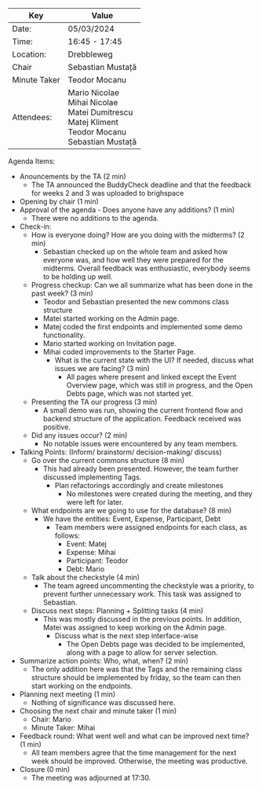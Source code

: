 | Key          | Value                                                                                                           |
| ------------ |-----------------------------------------------------------------------------------------------------------------|
| Date:        | 05/03/2024                                                                                                      |
| Time:        | 16:45 - 17:45                                                                                                   |
| Location:    | Drebbleweg                                                                                                      |
| Chair        | Sebastian Mustață                                                                                               |
| Minute Taker | Teodor Mocanu                                                                                                   |
| Attendees:   | Mario Nicolae <br/>Mihai Nicolae<br/>Matei Dumitrescu<br/>Matej Kliment<br/>Teodor Mocanu</br>Sebastian Mustață |

Agenda Items:
- Anouncements by the TA (2 min)
    - The TA announced the BuddyCheck deadline and that the feedback for weeks 2 and 3 was uploaded to brighspace
- Opening by chair (1 min)
- Approval of the agenda - Does anyone have any additions? (1 min)
  - There were no additions to the agenda.
- Check-in:
  - How is everyone doing? How are you doing with the midterms? (2 min)
    - Sebastian checked up on the whole team and asked how everyone was, and how well they were prepared for the midterms. Overall feedback was enthusiastic, everybody seems to be holding up well.
  - Progress checkup: Can we all summarize what has been done in the past week? (3 min)
    - Teodor and Sebastian presented the new commons class structure
    - Matei started working on the Admin page.
    - Matej coded the first endpoints and implemented some demo functionality.
    - Mario started working on Invitation page.
    - Mihai coded improvements to the Starter Page.
      - What is the current state with the UI? If needed, discuss what issues we are facing? (3 min)
        - All pages where present and linked except the Event Overview page, which was still in progress, and the Open Debts page, which was not started yet.
  - Presenting the TA our progress (3 min)
    - A small demo was run, showing the current frontend flow and backend structure of the application. Feedback received was positive.
  - Did any issues occur? (2 min)
    - No notable issues were encountered by any team members.
- Talking Points: (Inform/ brainstorm/ decision-making/ discuss)
  - Go over the current commons structure (8 min) 
    - This had already been presented. However, the team further discussed implementing Tags.
      - Plan refactorings accordingly and create milestones
        - No milestones were created during the meeting, and they were left for later.
  - What endpoints are we going to use for the database? (8 min)
    - We have the entities: Event, Expense, Participant, Debt
      - Team members were assigned endpoints for each class, as follows:
        - Event: Matej
        - Expense: Mihai
        - Participant: Teodor
        - Debt: Mario
  - Talk about the checkstyle (4 min)
    - The team agreed uncommenting the checkstyle was a priority, to prevent further unnecessary work. This task was assigned to Sebastian.
  - Discuss next steps: Planning + Splitting tasks (4 min)
    - This was mostly discussed in the previous points. In addition, Matei was assigned to keep working on the Admin page.
      - Discuss what is the next step interface-wise
        - The Open Debts page was decided to be implemented, along with a page to allow for server selection.
- Summarize action points: Who, what, when? (2 min)
  - The only addition here was that the Tags and the remaining class structure should be implemented by friday, so the team can then start working on the endpoints.
- Planning next meeting (1 min)
  - Nothing of significance was discussed here.
- Choosing the next chair and minute taker (1 min)
  - Chair: Mario
  - Minute Taker: Mihai
- Feedback round: What went well and what can be improved next time? (1 min)
  - All team members agree that the time management for the next week should be improved. Otherwise, the meeting was productive.
- Closure (0 min)
  - The meeting was adjourned at 17:30.

